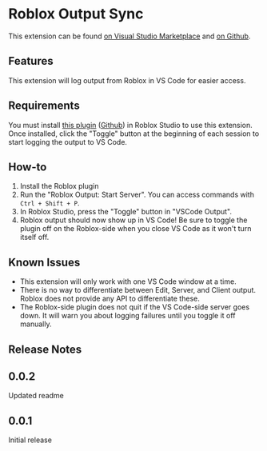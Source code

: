 # Roblox Output Sync

This extension can be found [on Visual Studio Marketplace](https://marketplace.visualstudio.com/items?itemName=corecii.roblox-output-sync) and [on Github](https://github.com/Corecii/Roblox-VS-Code-Output-Sync).

## Features

This extension will log output from Roblox in VS Code for easier access.

## Requirements

You must install [this plugin](https://www.roblox.com/catalog/04158442719/redirect) ([Github](https://github.com/Corecii/Roblox-VS-Code-Output-Sync/releases)) in Roblox Studio to use this extension. Once installed, click the "Toggle" button at the beginning of each session to start logging the output to VS Code.

## How-to

1. Install the Roblox plugin
2. Run the "Roblox Output: Start Server". You can access commands with `Ctrl + Shift + P`.
3. In Roblox Studio, press the "Toggle" button in "VSCode Output".
4. Roblox output should now show up in VS Code! Be sure to toggle the plugin off on the Roblox-side when you close VS Code as it won't turn itself off.

## Known Issues

* This extension will only work with one VS Code window at a time.
* There is no way to differentiate between Edit, Server, and Client output. Roblox does not provide any API to differentiate these.
* The Roblox-side plugin does not quit if the VS Code-side server goes down. It will warn you about logging failures until you toggle it off manually.

## Release Notes

## 0.0.2

Updated readme

## 0.0.1

Initial release